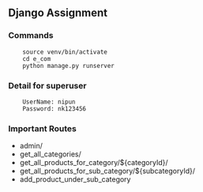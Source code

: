 ## Django Assignment

### Commands

```
    source venv/bin/activate
    cd e_com
    python manage.py runserver
```

### Detail for superuser

```
    UserName: nipun
    Password: nk123456
```

### Important Routes 

- admin/ 
- get_all_categories/
- get_all_products_for_category/${categoryId}/ 
- get_all_products_for_sub_category/${subcategoryId}/
- add_product_under_sub_category
